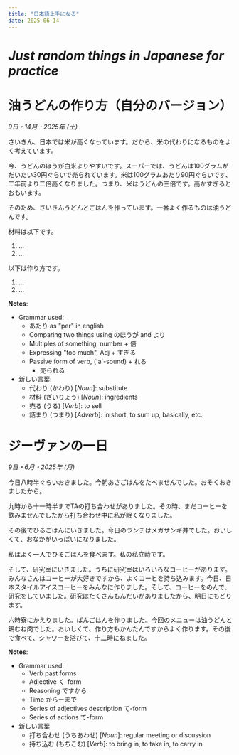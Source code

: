 ```yaml
---
title: "日本語上手になる"
date: 2025-06-14
---
```

# *Just random things in Japanese for practice*

# **油うどんの作り方（自分のバージョン）**
*9日・14月・2025年 (土)*

さいきん、日本では米が高くなっています。だから、米の代わりになるものをよく考えています。

今、うどんのほうが白米よりやすいです。スーパーでは、うどんは100グラムがだいたい30円ぐらいで売られています。米は100グラムあたり90円ぐらいです、二年前より二倍高くなりました。つまり、米はうどんの三倍です。高かすぎるとおもいます。

そのため、さいきんうどんとごはんを作っています。一番よく作るものは油うどんです。

材料は以下です。
1. ...
2. ...

以下は作り方です。
1. ...
2. ...

**Notes**:

- Grammar used:
	- あたり as "per" in english 
	- Comparing two things using のほうが and より
	- Multiples of something, number + 倍
	- Expressing "too much", Adj + すぎる
	- Passive form of verb, ('a'-sound) + れる
		- 売られる
- 新しい言葉:
	- 代わり (かわり) [*Noun*]: substitute
	- 材料 (ざいりょう) [*Noun*]: ingredients 
	- 売る (うる) [*Verb*]: to sell
	- 詰まり (つまり) [*Adverb*]: in short, to sum up, basically, etc.









# **ジーヴァンの一日**
*9日・6月・2025年 (月)*

今日八時半ぐらいおきました。今朝あさごはんをたべませんでした。おそくおきましたから。

九時から十一時半までTAの打ち合わせがありました。その時、まだコーヒーを飲みませんでしたから打ち合わせ中に私が眠くなりました。

その後でひるごはんにいきました。今日のランチはメガサンギ丼でした。おいしくて、おなかがいっぱいになりました。

私はよく一人でひるごはんを食べます。私の私立時です。

そして、研究室にいきました。うちに研究室はいろいろなコーヒーがあります。みんなさんはコーヒーが大好きですから、よくコーヒを持ち込みます。今日、日本スタイルアイスコーヒーをみんなに作りました。そして、コーヒーをのんで、研究をしていました。研究はたくさんもんだいがありましたから、明日にもどります。

六時寮にかえりました。ばんごはんを作りました。今回のメニューは油うどんと鶏むね肉でした。おいしくて、作り方もかんたんですからよく作ります。その後で食べて、シャワーを浴びて、十二時にねました。

**Notes**:

- Grammar used:
	- Verb past forms
	- Adjective く-form
	- Reasoning ですから
	- Time からーまで
	- Series of adjectives description て-form
	- Series of actions て-form
- 新しい言葉
	- 打ち合わせ (うちあわせ) [*Noun*]: regular meeting or discussion
	- 持ち込む (もちこむ) [*Verb*]: to bring in, to take in, to carry in